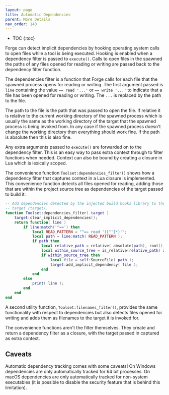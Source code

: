 ```yaml
---
layout: page
title: Automatic Dependencies
parent: More Details
nav_order: 140
---
```


- TOC
{:toc}

Forge can detect implicit dependencies by hooking operating system calls to open files while a tool is being executed.  Hooking is enabled when a dependency filter is passed to `execute()`.  Calls to open files in the spawned the paths of any files opened for reading or writing are passed back to the dependency filter function.

The dependencies filter is a function that Forge calls for each file that the spawned process opens for reading or writing.  The first argument passed is `line` containing the value `== read '...'` or `== write '...'` to indicate that a file has been opened for reading or writing.  The `...` is replaced by the path to the file.

The path to the file is the path that was passed to open the file.  If relative it is relative to the current working directory of the spawned process which is usually the same as the working directory of the target that the spawned process is being invoked from.  In any case if the spawned process doesn't change the working directory then everything should work fine.  If the path is absolute then this is also fine.

Any extra arguments passed to `execute()` are forwarded on to the dependency filter.  This is an easy way to pass extra context through to filter functions when needed.  Context can also be bound by creating a closure in Lua which is lexically scoped.

The convenience function `Toolset:dependencies_filter()` shows how a dependency filter that captures context in a Lua closure is implemented.  This convenience function detects all files opened for reading, adding those that are within the project source tree as dependencies of the target passed to build it:

~~~lua
-- Add dependencies detected by the injected build hooks library to the
-- target /target/.
function Toolset:dependencies_filter( target )
    target:clear_implicit_dependencies();
    return function( line )
        if line:match('^==') then
            local READ_PATTERN = "^== read '([^']*)'";
            local path = line:match( READ_PATTERN );
            if path then
                local relative_path = relative( absolute(path), root() );
                local within_source_tree = is_relative(relative_path) and relative_path:find( '..', 1, true ) == nil;
                if within_source_tree then
                    local file = self:SourceFile( path );
                    target:add_implicit_dependency( file );
                end
            end
        else
            print( line );
        end
    end
end
~~~

A second utility function, `Toolset:filenames_filter()`, provides the same functionality with respect to dependencies but also detects files opened for writing and adds them as filenames to the target it is invoked for.

The convenience functions aren't the filter themselves.  They create and return a dependency filter as a closure, with the target passed in captured as extra context.

## Caveats

Automatic dependency tracking comes with some caveats!  On Windows dependencies are only automatically tracked for 64 bit processes.  On macOS dependencies are only automatically tracked for non-system executables (it is possible to disable the security feature that is behind this limitation).
